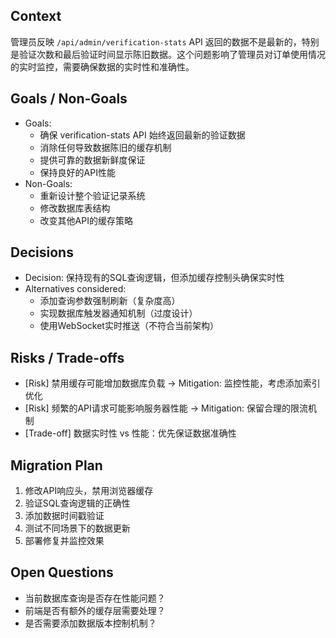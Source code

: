 ## Context
管理员反映 `/api/admin/verification-stats` API 返回的数据不是最新的，特别是验证次数和最后验证时间显示陈旧数据。这个问题影响了管理员对订单使用情况的实时监控，需要确保数据的实时性和准确性。

## Goals / Non-Goals
- Goals:
  - 确保 verification-stats API 始终返回最新的验证数据
  - 消除任何导致数据陈旧的缓存机制
  - 提供可靠的数据新鲜度保证
  - 保持良好的API性能
- Non-Goals:
  - 重新设计整个验证记录系统
  - 修改数据库表结构
  - 改变其他API的缓存策略

## Decisions
- Decision: 保持现有的SQL查询逻辑，但添加缓存控制头确保实时性
- Alternatives considered:
  - 添加查询参数强制刷新（复杂度高）
  - 实现数据库触发器通知机制（过度设计）
  - 使用WebSocket实时推送（不符合当前架构）

## Risks / Trade-offs
- [Risk] 禁用缓存可能增加数据库负载 → Mitigation: 监控性能，考虑添加索引优化
- [Risk] 频繁的API请求可能影响服务器性能 → Mitigation: 保留合理的限流机制
- [Trade-off] 数据实时性 vs 性能：优先保证数据准确性

## Migration Plan
1. 修改API响应头，禁用浏览器缓存
2. 验证SQL查询逻辑的正确性
3. 添加数据时间戳验证
4. 测试不同场景下的数据更新
5. 部署修复并监控效果

## Open Questions
- 当前数据库查询是否存在性能问题？
- 前端是否有额外的缓存层需要处理？
- 是否需要添加数据版本控制机制？